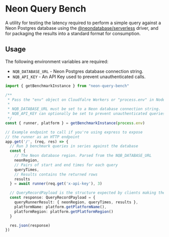 # Neon Query Bench

A utility for testing the latency required to perform a simple query against
a Neon Postgres database using the [@neondatabase/serverless](https://github.com/neondatabase/serverless)
driver, and for packaging the results into a standard format for consumption.

## Usage

The following environment variables are required:

* `NQB_DATABASE_URL` - Neon Postgres database connection string.
* `NQB_API_KEY` - An API Key used to prevent unauthenticated calls.

```ts
import { getBenchmarkInstance } from "neon-query-bench"

/**
 * Pass the "env" object on Cloudfalre Workers or "process.env" in Node.js
 * 
 * NQB_DATABASE_URL must be set to a Neon database connection string.
 * NQB_API_KEY can optionally be set to prevent unauthenticated queries.
 */
const { runner, platform } = getBenchmarkInstance(process.env)

// Example endpoint to call if you're using express to expose
// the runner as an HTTP endpoint
app.get('/', (req, res) => {
  // Run 3 benchmark queries in series against the database
  const {
    // The Neon database region. Parsed from the NQB_DATABASE_URL
    neonRegion,
    // Pairs of start and end times for each query
    queryTimes,
    // Results contains the returned rows
    results
  } = await runner(req.get('x-api-key'), 3)

  // QueryRecordPayload is the structure expected by clients making the request
  const response: QueryRecordPayload = {
    queryRunnerResult: { neonRegion, queryTimes, results },
    platformName: platform.getPlatformName(),
    platformRegion: platform.getPlatformRegion()
  }

  res.json(response)
})
```
